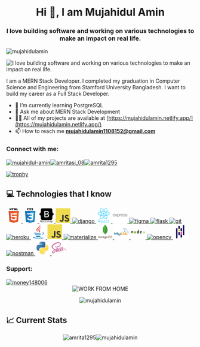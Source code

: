 <h1 align="center">Hi 👋, I am Mujahidul Amin</h1>
<h3 align="center">I love building software and working on various technologies to make an impact on real life.</h3>

<p align="left"> <img src="https://komarev.com/ghpvc/?username=mujahidulamin&label=Profile%20views&color=0e75b6&style=flat" alt="mujahidulamin" /> </p>

![I love building software and working on various technologies to make an impact on real life.](https://i.ibb.co/gjKhj3s/2020-03-11-18-56-14-947.jpg)

I am a MERN Stack Developer. I completed my graduation in Computer Science and Engineering from Stamford University Bangladesh.  I want to build my career as a Full Stack Developer.

- 🌱 I’m currently learning PostgreSQL 
- 💬 Ask me about MERN Stack Development
- 👨‍💻 All of my projects are available at [https://mujahidulamin.netlify.app/](https://mujahidulamin.netlify.app/)
- 📫 How to reach me **mujahidulamin1108152@gmail.com**


<h3 align="left">Connect with me:</h3>
<p align="left">
<a href="https://www.linkedin.com/in/mujahidul-amin/" target="blank"><img align="center" src="https://raw.githubusercontent.com/rahuldkjain/github-profile-readme-generator/master/src/images/icons/Social/linked-in-alt.svg" alt="mujahidul-amin" height="30" width="40" /><a href="https://www.facebook.com/mujahidul.amin" target="blank"><img align="center" src="https://raw.githubusercontent.com/rahuldkjain/github-profile-readme-generator/master/src/images/icons/Social/facebook.svg" alt="amritasj_08" height="30" width="40" /><a href="https://github.com/mujahidulamin" target="blank"><img align="center" src="https://raw.githubusercontent.com/rahuldkjain/github-profile-readme-generator/master/src/images/icons/Social/github.svg" alt="amrita1295" height="30" width="40" /></a></a></p>

[![trophy](https://github-profile-trophy.vercel.app/?username=mujahidulamin)](https://github.com/ryo-ma/github-profile-trophy)


## :computer: Technologies that I know
<p align="left"> 
<a href="https://www.w3.org/html/" target="_blank" rel="noreferrer"> 
<img src="https://raw.githubusercontent.com/devicons/devicon/master/icons/html5/html5-original-wordmark.svg" alt="html5" width="40" height="40"/>  
<a href="https://www.w3schools.com/css/" target="_blank" rel="noreferrer"> 
<img src="https://raw.githubusercontent.com/devicons/devicon/master/icons/css3/css3-original-wordmark.svg" alt="css3" width="40" height="40"/>
<a href="https://getbootstrap.com" target="_blank" rel="noreferrer"> 
<img src="https://raw.githubusercontent.com/devicons/devicon/master/icons/bootstrap/bootstrap-plain-wordmark.svg" alt="bootstrap" width="40" height="40"/> 
<a href="https://developer.mozilla.org/en-US/docs/Web/JavaScript" target="_blank" rel="noreferrer"> <img src="https://raw.githubusercontent.com/devicons/devicon/master/icons/javascript/javascript-original.svg" alt="javascript" width="40" height="40"/> </a>
<a href="https://tailwindcss.com/" target="_blank" rel="noreferrer"> <img src="https://upload.wikimedia.org/wikipedia/commons/d/d5/Tailwind_CSS_Logo.svg" alt="django" width="40" height="40"/> </a> 
<a href="https://reactjs.org/" target="_blank" rel="noreferrer"> <img src="https://raw.githubusercontent.com/devicons/devicon/master/icons/react/react-original-wordmark.svg" alt="react" width="40" height="40"/> </a>
<a href="https://expressjs.com" target="_blank" rel="noreferrer"> <img src="https://raw.githubusercontent.com/devicons/devicon/master/icons/express/express-original-wordmark.svg" alt="express" width="40" height="40"/> </a> <a href="https://nextjs.org/" target="_blank" rel="noreferrer"> <img src="https://testrigor.com/wp-content/uploads/2023/04/nextjs-logo-square.png" alt="figma" width="40" height="40"/> </a> <a href="https://flask.palletsprojects.com/" target="_blank" rel="noreferrer"> <img src="https://www.vectorlogo.zone/logos/pocoo_flask/pocoo_flask-icon.svg" alt="flask" width="40" height="40"/> </a> <a href="https://git-scm.com/" target="_blank" rel="noreferrer"> <img src="https://www.vectorlogo.zone/logos/git-scm/git-scm-icon.svg" alt="git" width="40" height="40"/> </a> <a href="https://heroku.com" target="_blank" rel="noreferrer"> <img src="https://www.vectorlogo.zone/logos/heroku/heroku-icon.svg" alt="heroku" width="40" height="40"/> </a></a> <a href="https://www.java.com" target="_blank" rel="noreferrer"> <img src="https://raw.githubusercontent.com/devicons/devicon/master/icons/java/java-original.svg" alt="java" width="40" height="40"/> </a> <a href="https://developer.mozilla.org/en-US/docs/Web/JavaScript" target="_blank" rel="noreferrer"> <img src="https://raw.githubusercontent.com/devicons/devicon/master/icons/javascript/javascript-original.svg" alt="javascript" width="40" height="40"/> </a> <a href="https://materializecss.com/" target="_blank" rel="noreferrer"> <img src="https://raw.githubusercontent.com/prplx/svg-logos/5585531d45d294869c4eaab4d7cf2e9c167710a9/svg/materialize.svg" alt="materialize" width="40" height="40"/> </a> <a href="https://www.mongodb.com/" target="_blank" rel="noreferrer"> <img src="https://raw.githubusercontent.com/devicons/devicon/master/icons/mongodb/mongodb-original-wordmark.svg" alt="mongodb" width="40" height="40"/> </a> <a href="https://www.mysql.com/" target="_blank" rel="noreferrer"> <img src="https://raw.githubusercontent.com/devicons/devicon/master/icons/mysql/mysql-original-wordmark.svg" alt="mysql" width="40" height="40"/> </a> <a href="https://nodejs.org" target="_blank" rel="noreferrer"> <img src="https://raw.githubusercontent.com/devicons/devicon/master/icons/nodejs/nodejs-original-wordmark.svg" alt="nodejs" width="40" height="40"/> </a> <a href="https://opencv.org/" target="_blank" rel="noreferrer"> <img src="https://www.vectorlogo.zone/logos/opencv/opencv-icon.svg" alt="opencv" width="40" height="40"/> </a> <a href="https://pandas.pydata.org/" target="_blank" rel="noreferrer"> <img src="https://raw.githubusercontent.com/devicons/devicon/2ae2a900d2f041da66e950e4d48052658d850630/icons/pandas/pandas-original.svg" alt="pandas" width="40" height="40"/> </a> <a href="https://postman.com" target="_blank" rel="noreferrer"> <img src="https://www.vectorlogo.zone/logos/getpostman/getpostman-icon.svg" alt="postman" width="40" height="40"/> </a> <a href="https://www.python.org" target="_blank" rel="noreferrer"> <img src="https://raw.githubusercontent.com/devicons/devicon/master/icons/python/python-original.svg" alt="python" width="40" height="40"/> </a> <a href="https://sass-lang.com" target="_blank" rel="noreferrer"> <img src="https://raw.githubusercontent.com/devicons/devicon/master/icons/sass/sass-original.svg" alt="sass" width="40" height="40"/> </a> </p>


<h3 align="left">Support:</h3>
<a href="https://www.buymeacoffee.com/money148006"> <img align="center" src="https://cdn.buymeacoffee.com/buttons/v2/default-yellow.png" height="50" width="210" alt="money148006" /></a>

<div align="center" > <img  src="https://user-images.githubusercontent.com/56605853/196895744-701ea3d3-2a7e-44cf-ac56-4f076530793d.gif" alt="WORK FROM HOME" width="460" height="300"/>
</div>


<p align="center"><img  src="https://github-readme-stats.vercel.app/api/top-langs?username=mujahidulamin&show_icons=true&locale=en&layout=compact&theme=radical" alt="mujahidulamin"  width="520" height="200"  /> 


## :chart_with_upwards_trend: Current Stats

<p align="center"><img  src="https://github-readme-stats.vercel.app/api?username=mujahidulamin&show_icons=true&locale=en&theme=radical" alt="amrita1295" width="520" height="200"><img src="https://github-readme-streak-stats.herokuapp.com/?user=mujahidulamin&theme=aura&fire=EB5454" alt="mujahidulamin"  width="520" height="300" /></p>


 
